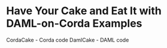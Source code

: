 
# Have Your Cake and Eat It with DAML-on-Corda Examples

CordaCake - Corda code
DamlCake - DAML code



